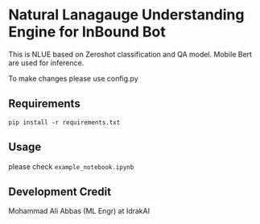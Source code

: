 # Natural Lanagauge Understanding Engine for InBound Bot
This is NLUE based on Zeroshot classification and QA model. 
Mobile Bert are used for inference. 

To make changes please use config.py

## Requirements

```
pip install -r requirements.txt
```
## Usage 
please check `example_notebook.ipynb`

## Development Credit

Mohammad Ali Abbas (ML Engr) at IdrakAI 
